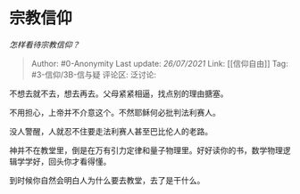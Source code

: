 # 宗教信仰
*怎样看待宗教信仰？*

> Author: #0-Anonymity
> Last update: *26/07/2021*
> Link: [[信仰自由]]
> Tag: #3-信仰/3B-信与疑
> 评论区:
> 泛讨论:

不想去就不去，想去再去。父母紧紧相逼，找点别的理由搪塞。

不用担心，上帝并不介意这个。不然耶稣何必批判法利赛人。

没人警醒，人就忍不住要走法利赛人甚至巴比伦人的老路。

神并不在教堂里，倒是在万有引力定律和量子物理里。好好读你的书，数学物理逻辑学学好，回头你才看得懂。

到时候你自然会明白人为什么要去教堂，去了是干什么。
